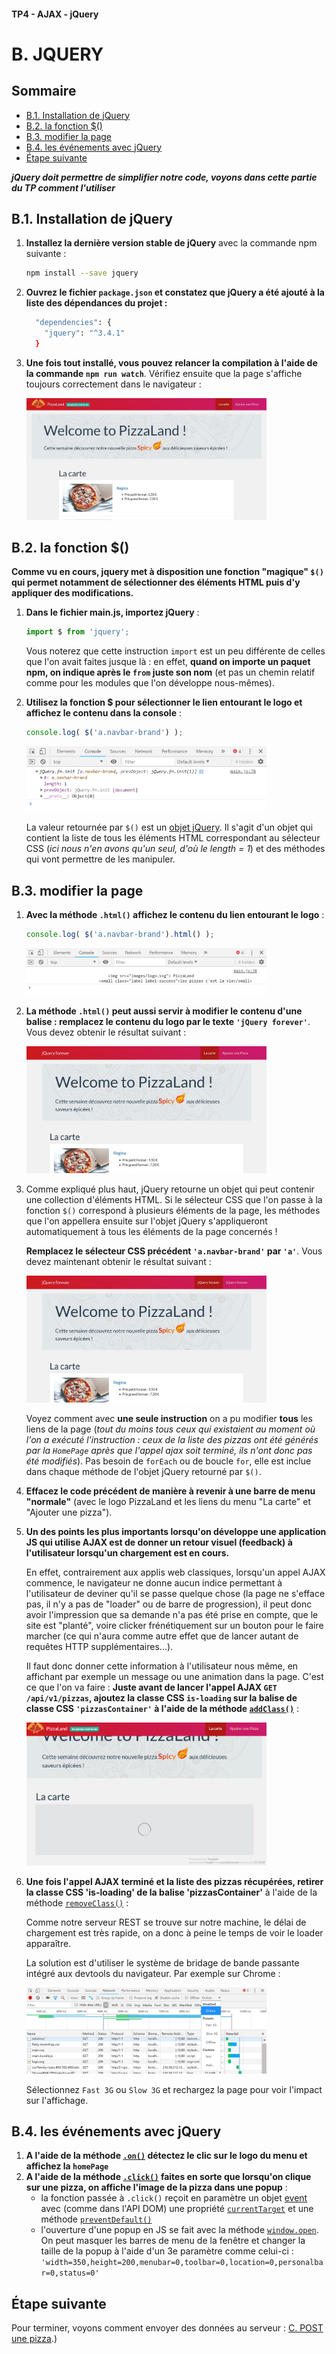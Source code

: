 #### TP4 - AJAX - jQuery <!-- omit in toc -->
# B. JQUERY <!-- omit in toc -->

## Sommaire <!-- omit in toc -->
- [B.1. Installation de jQuery](#b1-installation-de-jquery)
- [B.2. la fonction $()](#b2-la-fonction-)
- [B.3. modifier la page](#b3-modifier-la-page)
- [B.4. les événements avec jQuery](#b4-les-événements-avec-jquery)
- [Étape suivante](#Étape-suivante)


***jQuery doit permettre de simplifier notre code, voyons dans cette partie du TP comment l'utiliser***

## B.1. Installation de jQuery
1. **Installez la dernière version stable de jQuery** avec la commande npm suivante :
	```bash
	npm install --save jquery
	```

2. **Ouvrez le fichier `package.json` et constatez que jQuery a été ajouté à la liste des dépendances du projet :**
	```bash
	  "dependencies": {
	    "jquery": "^3.4.1"
	  }
	```

3. **Une fois tout installé, vous pouvez relancer la compilation à l'aide de la commande `npm run watch`**. Vérifiez ensuite que la page s'affiche toujours correctement dans le navigateur :<br>

	<a href="images/readme/pizzaland-ajax-fin.jpg"><img src="images/readme/pizzaland-ajax-fin.jpg" style="max-width:80%;"></a>

## B.2. la fonction $()
**Comme vu en cours, jquery met à disposition une fonction "magique" `$()` qui permet notamment de sélectionner des éléments HTML puis d'y appliquer des modifications.**
1. **Dans le fichier main.js, importez jQuery** :
	```js
	import $ from 'jquery';
	```

	Vous noterez que cette instruction `import` est un peu différente de celles que l'on avait faites jusque là : en effet, **quand on importe un paquet npm, on indique après le `from` juste son nom** (et pas un chemin relatif comme pour les modules que l'on développe nous-mêmes).

2. **Utilisez la fonction $ pour sélectionner le lien entourant le logo et affichez le contenu dans la console** :
	```js
	console.log( $('a.navbar-brand') );
	```

	<a href="images/readme/jquery-console.jpg"><img src="images/readme/jquery-console.jpg" style="max-width:80%;"></a>

	La valeur retournée par `$()` est un [objet jQuery](http://api.jquery.com/Types/#jQuery). Il s'agit d'un objet qui contient la liste de tous les éléments HTML correspondant au sélecteur CSS (*ici nous n'en avons qu'un seul, d'où le length = 1*) et des méthodes qui vont permettre de les manipuler.

## B.3. modifier la page
1. **Avec la méthode `.html()` affichez le contenu du lien entourant le logo** :
	```js
	console.log( $('a.navbar-brand').html() );
	```

	<a href="images/readme/jquery-console-html.jpg"><img src="images/readme/jquery-console-html.jpg" style="max-width:80%;"></a>

2. **La méthode `.html()` peut aussi servir à modifier le contenu d'une balise : remplacez le contenu du logo par le texte `'jQuery forever'`**. Vous devez obtenir le résultat suivant :

	<a href="images/readme/jquery-modifier-html.jpg"><img src="images/readme/jquery-modifier-html.jpg" style="max-width:80%;"></a>

3. Comme expliqué plus haut, jQuery retourne un objet qui peut contenir une collection d'éléments HTML. Si le sélecteur CSS que l'on passe à la fonction `$()` correspond à plusieurs éléments de la page, les méthodes que l'on appellera ensuite sur l'objet jQuery s'appliqueront automatiquement à tous les éléments de la page concernés !

	**Remplacez le sélecteur CSS précédent `'a.navbar-brand'` par `'a'`**. Vous devez maintenant obtenir le résultat suivant :

	<a href="images/readme/jquery-modifier-html-collection.jpg"><img src="images/readme/jquery-modifier-html-collection.jpg" style="max-width:80%;"></a>

	Voyez comment avec **une seule instruction** on a pu modifier **tous** les liens de la page (*tout du moins tous ceux qui existaient au moment où l'on a exécuté l'instruction : ceux de la liste des pizzas ont été générés par la `HomePage` après que l'appel ajax soit terminé, ils n'ont donc pas été modifiés*). Pas besoin de `forEach` ou de boucle `for`, elle est inclue dans chaque méthode de l'objet jQuery retourné par `$()`.

4. **Effacez le code précédent de manière à revenir à une barre de menu "normale"** (avec le logo PizzaLand et les liens du menu "La carte" et "Ajouter une pizza").

5. **Un des points les plus importants lorsqu'on développe une application JS qui utilise AJAX est de donner un retour visuel (feedback) à l'utilisateur lorsqu'un chargement est en cours.**

	En effet, contrairement aux applis web classiques, lorsqu'un appel AJAX commence, le navigateur ne donne aucun indice permettant à l'utilisateur de deviner qu'il se passe quelque chose (la page ne s'efface pas, il n'y a pas de "loader" ou de barre de progression), il peut donc avoir l'impression que sa demande n'a pas été prise en compte, que le site est "planté", voire clicker frénétiquement sur un bouton pour le faire marcher (ce qui n'aura comme autre effet que de lancer autant de requêtes HTTP supplémentaires...).

	Il faut donc donner cette information à l'utilisateur nous même, en affichant par exemple un message ou une animation dans la page. C'est ce que l'on va faire : **Juste avant de lancer l'appel AJAX `GET` `/api/v1/pizzas`, ajoutez la classe CSS `is-loading` sur la balise de classe CSS `'pizzasContainer'` à l'aide de la méthode [`addClass()`](https://api.jquery.com/addClass/)** :

	<a href="images/readme/jquery-addClass-is-loading.gif"><img src="images/readme/jquery-addClass-is-loading.gif" style="max-width:80%;"></a>

6. **Une fois l'appel AJAX terminé et la liste des pizzas récupérées, retirer la classe CSS 'is-loading' de la balise 'pizzasContainer'** à l'aide de la méthode [`removeClass()`](https://api.jquery.com/removeClass/) :

	Comme notre serveur REST se trouve sur notre machine, le délai de chargement est très rapide, on a donc à peine le temps de voir le loader apparaître.

	La solution est d'utiliser le système de bridage de bande passante intégré aux devtools du navigateur. Par exemple sur Chrome :

	<a href="images/readme/chrome-throttle.jpg"><img src="images/readme/chrome-throttle.jpg" style="max-width:80%;"></a>

	Sélectionnez `Fast 3G` ou `Slow 3G` et rechargez la page pour voir l'impact sur l'affichage.

## B.4. les événements avec jQuery
1. **A l'aide de la méthode [`.on()`](https://api.jquery.com/on/) détectez le clic sur le logo du menu et affichez la `homePage`**
2. **A l'aide de la méthode [`.click()`](https://api.jquery.com/click/) faites en sorte que lorsqu'on clique sur une pizza, on affiche l'image de la pizza dans une popup** :
	- la fonction passée à `.click()` reçoit en paramètre un objet [event](http://api.jquery.com/category/events/event-object/) avec (comme dans l'API DOM) une propriété [`currentTarget`](http://api.jquery.com/event.currentTarget/) et une méthode [`preventDefault()`](http://api.jquery.com/event.preventDefault/)
	- l'ouverture d'une popup en JS se fait avec la méthode [`window.open`](https://developer.mozilla.org/en-US/docs/Web/API/Window/open). On peut masquer les barres de menu de la fenêtre et changer la taille de la popup à l'aide d'un 3e paramètre comme celui-ci : `'width=350,height=200,menubar=0,toolbar=0,location=0,personalbar=0,status=0'`


## Étape suivante
Pour terminer, voyons comment envoyer des données au serveur : [C. POST une pizza](./C-post.md).)